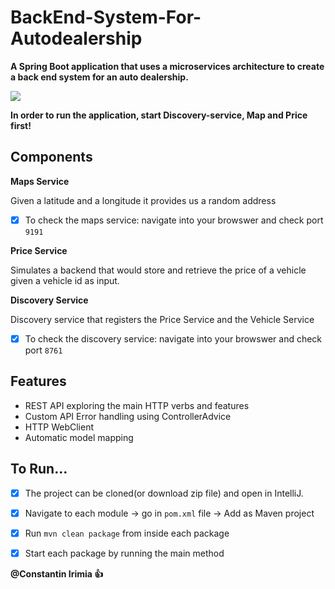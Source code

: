 # BackEnd-System-For-Autodealership
**A Spring Boot application that uses a microservices architecture to create a back end system for an auto dealership.**

![](https://placehold.it/1000x40/ff0000/000000?text=IMPORTANT!)

**In order to run the application, start Discovery-service, Map and Price first!**



##  **Components** 
**Maps Service**

Given a latitude and a longitude it provides us a random address

- [x] To check the maps service: navigate into your browswer and check port ```9191```

**Price Service**

Simulates a backend that would store and retrieve the price of a vehicle given a vehicle id as input.

**Discovery Service**

Discovery service that registers the Price Service and the Vehicle Service

- [x] To check the discovery service: navigate into your browswer and check port ```8761```


##  **Features** 
- REST API exploring the main HTTP verbs and features
- Custom API Error handling using ControllerAdvice
- HTTP WebClient
- Automatic model mapping


##  **To Run...**
- [x] The project can be cloned(or download zip file) and open in IntelliJ. 
- [x] Navigate to each module -> go in ```pom.xml``` file -> Add as Maven project
- [x] Run ```mvn clean package``` from inside each package
- [x] Start each package by running the main method



**@Constantin Irimia :+1:**


